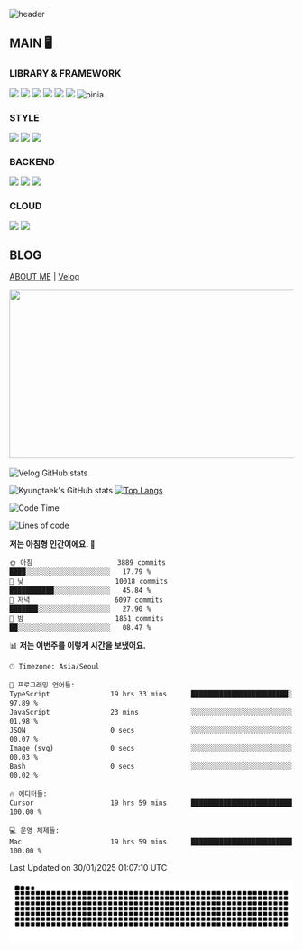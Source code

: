![header](https://capsule-render.vercel.app/api?type=soft&color=gradient&height=300&section=header&text=Kyungtaek%20Lee&fontSize=80&animation=twinkling)

## MAIN 🖥

### LIBRARY & FRAMEWORK

<img src="https://img.shields.io/badge/JAVASCRIPT-F7DF1E?style=for-the-badge&logo=JavaScript&logoColor=white"/> <img src="https://img.shields.io/badge/TYPESCRIPT-3178C6?style=for-the-badge&logo=TypeScript&logoColor=white"/> <img src="https://img.shields.io/badge/REACT-61DAFB?style=for-the-badge&logo=React&logoColor=white"/> <img src="https://img.shields.io/badge/NEXTJS-000000?style=for-the-badge&logo=NextJs&logoColor=white"/> <img src="https://img.shields.io/badge/REDUX-764ABC?style=for-the-badge&logo=Redux&logoColor=white"/> <img src="https://img.shields.io/badge/VUE-4FC08D?style=for-the-badge&logo=Vue.js&logoColor=white"/> ![pinia](https://img.shields.io/badge/pinia-f91?style=for-the-badge&logo=emotion&logoColor=white)

### STYLE

<img src="https://img.shields.io/badge/SASS-CC6699?style=for-the-badge&logo=Sass&logoColor=white"/> <img src="https://img.shields.io/badge/STYLED COMPONENTS-DB7093?style=for-the-badge&logo=styled components&logoColor=white"/> <img src="https://img.shields.io/badge/TAILWIND CSS-06B6D4?style=for-the-badge&logo=Tailwind CSS&logoColor=white"/> 

### BACKEND

<img src="https://img.shields.io/badge/FIREBASE-FFCA28?style=for-the-badge&logo=Firebase&logoColor=white"/> <img src="https://img.shields.io/badge/NESTJS-E0234D?style=for-the-badge&logo=NestJS&logoColor=white"/> <img src="https://img.shields.io/badge/POSTGRESQL-3178C6?style=for-the-badge&logo=PostgreSql&logoColor=white"/> 

### CLOUD
<img src="https://img.shields.io/badge/AWS-FFCA28?style=for-the-badge&logo=AWS&logoColor=white"/> <img src="https://img.shields.io/badge/DOCKER-1C63ED?style=for-the-badge&logo=Docker&logoColor=white"/> 


## BLOG
[ABOUT ME](https://www.rallit.com/resumes/1349348@rudxor567/%EC%9D%B4%EA%B2%BD%ED%83%9D?theme=MINT_SORBET)  |  [Velog](https://velog.io/@davidktlee)

<a href="https://github.com/devxb/gitanimals">
<img
  src="https://render.gitanimals.org/farms/ollehkt"
  width="600"
  height="300"
/>
</a>

![Velog GitHub stats](https://velog-github-badge.vercel.app/badge/davidktlee?theme=dark&posts=3)

![Kyungtaek's GitHub stats](https://github-readme-stats.vercel.app/api?username=ollehkt&hide=stars,issues&count_private=true&show_icons=true&theme=radical) [![Top Langs](https://github-readme-stats.vercel.app/api/top-langs/?username=ollehkt&layout=compact)](https://github.com/anuraghazra/github-readme-stats)
<!--START_SECTION:waka-->
![Code Time](http://img.shields.io/badge/Code%20Time-1%2C729%20hrs%2037%20mins-blue)

![Lines of code](https://img.shields.io/badge/%EC%A0%80%EB%8A%94%20%EC%97%AC%ED%83%9C%EA%B9%8C%EC%A7%80%20-24.1%20million%20%EC%A4%84%EC%9D%98%20%EC%BD%94%EB%93%9C%EB%A5%BC%20%EC%9E%91%EC%84%B1%ED%96%88%EC%96%B4%EC%9A%94.-blue)

**저는 아침형 인간이에요. 🐤** 

```text
🌞 아침                     3889 commits        ████░░░░░░░░░░░░░░░░░░░░░   17.79 % 
🌆 낮　                     10018 commits       ███████████░░░░░░░░░░░░░░   45.84 % 
🌃 저녁                     6097 commits        ███████░░░░░░░░░░░░░░░░░░   27.90 % 
🌙 밤　                     1851 commits        ██░░░░░░░░░░░░░░░░░░░░░░░   08.47 % 
```


📊 **저는 이번주를 이렇게 시간을 보냈어요.** 

```text
🕑︎ Timezone: Asia/Seoul

💬 프로그래밍 언어들: 
TypeScript               19 hrs 33 mins      ████████████████████████░   97.89 % 
JavaScript               23 mins             ░░░░░░░░░░░░░░░░░░░░░░░░░   01.98 % 
JSON                     0 secs              ░░░░░░░░░░░░░░░░░░░░░░░░░   00.07 % 
Image (svg)              0 secs              ░░░░░░░░░░░░░░░░░░░░░░░░░   00.03 % 
Bash                     0 secs              ░░░░░░░░░░░░░░░░░░░░░░░░░   00.02 % 

🔥 에디터들: 
Cursor                   19 hrs 59 mins      █████████████████████████   100.00 % 

💻 운영 체제들: 
Mac                      19 hrs 59 mins      █████████████████████████   100.00 % 
```


 Last Updated on 30/01/2025 01:07:10 UTC
<!--END_SECTION:waka-->

![snake gif](https://github.com/ollehkt/ollehkt/blob/output/github-contribution-grid-snake.svg)

<!---
davidktlee/davidktlee is a ✨ special ✨ repository because its `README.md` (this file) appears on your GitHub profile.
You can click the Preview link to take a look at your changes.
--->
